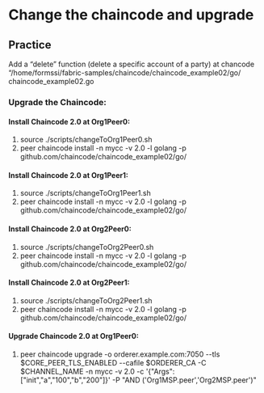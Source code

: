 # Change the chaincode and upgrade

## Practice

Add a “delete” function (delete a specific account of a party) at chancode “/home/formssi/fabric-samples/chaincode/chaincode_example02/go/ chaincode_example02.go
### Upgrade the Chaincode:

#### Install Chaincode 2.0 at Org1Peer0:

1. source ./scripts/changeToOrg1Peer0.sh
2. peer chaincode install -n mycc -v 2.0 -l golang -p github.com/chaincode/chaincode_example02/go/

#### Install Chaincode 2.0 at Org1Peer1:

1. source ./scripts/changeToOrg1Peer1.sh
2. peer chaincode install -n mycc -v 2.0 -l golang -p github.com/chaincode/chaincode_example02/go/

#### Install Chaincode 2.0 at Org2Peer0:
1. source ./scripts/changeToOrg2Peer0.sh
2. peer chaincode install -n mycc -v 2.0 -l golang -p github.com/chaincode/chaincode_example02/go/

#### Install Chaincode 2.0 at Org2Peer1:
1. source ./scripts/changeToOrg2Peer1.sh
2. peer chaincode install -n mycc -v 2.0 -l golang -p github.com/chaincode/chaincode_example02/go/

#### Upgrade Chaincode 2.0 at Org1Peer0:
1. peer chaincode upgrade -o orderer.example.com:7050 --tls $CORE_PEER_TLS_ENABLED --cafile $ORDERER_CA -C $CHANNEL_NAME -n mycc -v 2.0 -c '{"Args":["init","a","100","b","200"]}' -P "AND ('Org1MSP.peer','Org2MSP.peer')"

